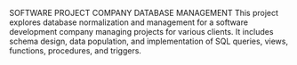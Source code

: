 SOFTWARE PROJECT COMPANY DATABASE MANAGEMENT
This project explores database normalization and management for a software development company managing projects for various clients. It includes schema design, data population, and implementation of SQL queries, views, functions, procedures, and triggers.
